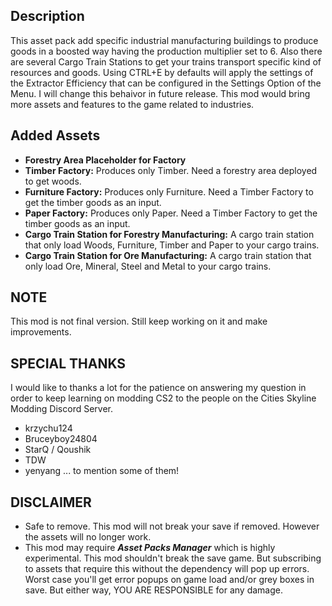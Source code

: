 ## Description
This asset pack add specific industrial manufacturing buildings to produce goods in a boosted way having the production multiplier set to 6.
Also there are several Cargo Train Stations to get your trains transport specific kind of resources and goods.
Using CTRL+E by defaults will apply the settings of the Extractor Efficiency that can be configured in the Settings Option of the Menu. I will change this behaivor in future release.
This mod would bring more assets and features to the game related to industries.

## Added Assets
* **Forestry Area Placeholder for Factory**
* **Timber Factory:** Produces only Timber. Need a forestry area deployed to get woods.
* **Furniture Factory:** Produces only Furniture. Need a Timber Factory to get the timber goods as an input.
* **Paper Factory:** Produces only Paper. Need a Timber Factory to get the timber goods as an input.
* **Cargo Train Station for Forestry Manufacturing:** A cargo train station that only load Woods, Furniture, Timber and Paper to your cargo trains.
* **Cargo Train Station for Ore Manufacturing:** A cargo train station that only load Ore, Mineral, Steel and Metal to your cargo trains.

## NOTE
This mod is not final version. Still keep working on it and make improvements.

## SPECIAL THANKS
I would like to thanks a lot for the patience on answering my question in order to keep learning on modding CS2 to the people on the Cities Skyline Modding Discord Server.
* krzychu124
* Bruceyboy24804
* StarQ / Qoushik
* TDW
* yenyang
... to mention some of them!

## DISCLAIMER
* Safe to remove. This mod will not break your save if removed. However the assets will no longer work.
* This mod may require ***Asset Packs Manager*** which is highly experimental. This mod shouldn't break the save game. But subscribing to assets that require this without the dependency will pop up errors. Worst case you'll get error popups on game load and/or grey boxes in save. But either way, YOU ARE RESPONSIBLE for any damage.